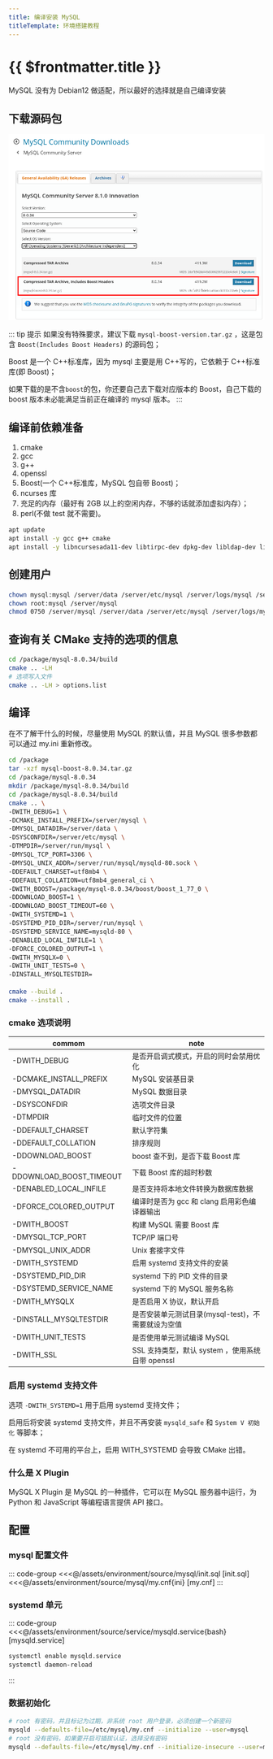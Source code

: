 ```yaml
---
title: 编译安装 MySQL
titleTemplate: 环境搭建教程
---
```


# {{ $frontmatter.title }}

MySQL 没有为 Debian12 做适配，所以最好的选择就是自己编译安装

## 下载源码包

![Mysql 源码包](/assets/environment/images/01.png)

::: tip 提示
如果没有特殊要求，建议下载 `mysql-boost-version.tar.gz` ，这是包含 `Boost(Includes Boost Headers)` 的源码包；

Boost 是一个 C++标准库，因为 mysql 主要是用 C++写的，它依赖于 C++标准库(即 Boost)；

如果下载的是不含`boost`的包，你还要自己去下载对应版本的 Boost，自己下载的 boost 版本未必能满足当前正在编译的 mysql 版本。
:::

## 编译前依赖准备

1. cmake
2. gcc
3. g++
4. openssl
5. Boost(一个 C++标准库，MySQL 包自带 Boost)；
6. ncurses 库
7. 充足的内存（最好有 2GB 以上的空闲内存，不够的话就添加虚拟内存）；
8. perl(不做 test 就不需要)。

```bash
apt update
apt install -y gcc g++ cmake
apt install -y libncursesada11-dev libtirpc-dev dpkg-dev libldap-dev libsasl2-dev libbison-dev libudev-dev
```

## 创建用户

```bash
chown mysql:mysql /server/data /server/etc/mysql /server/logs/mysql /server/run/mysql
chown root:mysql /server/mysql
chmod 0750 /server/mysql /server/data /server/etc/mysql /server/logs/mysql /server/run/mysql
```

## 查询有关 CMake 支持的选项的信息

```bash
cd /package/mysql-8.0.34/build
cmake .. -LH
# 选项写入文件
cmake .. -LH > options.list
```

## 编译

在不了解干什么的时候，尽量使用 MySQL 的默认值，并且 MySQL 很多参数都可以通过 my.ini 重新修改。

```bash
cd /package
tar -xzf mysql-boost-8.0.34.tar.gz
cd /package/mysql-8.0.34
mkdir /package/mysql-8.0.34/build
cd /package/mysql-8.0.34/build
cmake .. \
-DWITH_DEBUG=1 \
-DCMAKE_INSTALL_PREFIX=/server/mysql \
-DMYSQL_DATADIR=/server/data \
-DSYSCONFDIR=/server/etc/mysql \
-DTMPDIR=/server/run/mysql \
-DMYSQL_TCP_PORT=3306 \
-DMYSQL_UNIX_ADDR=/server/run/mysql/mysqld-80.sock \
-DDEFAULT_CHARSET=utf8mb4 \
-DDEFAULT_COLLATION=utf8mb4_general_ci \
-DWITH_BOOST=/package/mysql-8.0.34/boost/boost_1_77_0 \
-DDOWNLOAD_BOOST=1 \
-DDOWNLOAD_BOOST_TIMEOUT=60 \
-DWITH_SYSTEMD=1 \
-DSYSTEMD_PID_DIR=/server/run/mysql \
-DSYSTEMD_SERVICE_NAME=mysqld-80 \
-DENABLED_LOCAL_INFILE=1 \
-DFORCE_COLORED_OUTPUT=1 \
-DWITH_MYSQLX=0 \
-DWITH_UNIT_TESTS=0 \
-DINSTALL_MYSQLTESTDIR=

cmake --build .
cmake --install .
```

### cmake 选项说明

| commom                   | note                                               |
| ------------------------ | -------------------------------------------------- |
| -DWITH_DEBUG             | 是否开启调式模式，开启的同时会禁用优化             |
| -DCMAKE_INSTALL_PREFIX   | MySQL 安装基目录                                   |
| -DMYSQL_DATADIR          | MySQL 数据目录                                     |
| -DSYSCONFDIR             | 选项文件目录                                       |
| -DTMPDIR                 | 临时文件的位置                                     |
| -DDEFAULT_CHARSET        | 默认字符集                                         |
| -DDEFAULT_COLLATION      | 排序规则                                           |
| -DDOWNLOAD_BOOST         | boost 查不到，是否下载 Boost 库                    |
| -DDOWNLOAD_BOOST_TIMEOUT | 下载 Boost 库的超时秒数                            |
| -DENABLED_LOCAL_INFILE   | 是否支持将本地文件转换为数据库数据                 |
| -DFORCE_COLORED_OUTPUT   | 编译时是否为 gcc 和 clang 启用彩色编译器输出       |
| -DWITH_BOOST             | 构建 MySQL 需要 Boost 库                           |
| -DMYSQL_TCP_PORT         | TCP/IP 端口号                                      |
| -DMYSQL_UNIX_ADDR        | Unix 套接字文件                                    |
| -DWITH_SYSTEMD           | 启用 systemd 支持文件的安装                        |
| -DSYSTEMD_PID_DIR        | systemd 下的 PID 文件的目录                        |
| -DSYSTEMD_SERVICE_NAME   | systemd 下的 MySQL 服务名称                        |
| -DWITH_MYSQLX            | 是否启用 X 协议，默认开启                          |
| -DINSTALL_MYSQLTESTDIR   | 是否安装单元测试目录(mysql-test)，不需要就设为空值 |
| -DWITH_UNIT_TESTS        | 是否使用单元测试编译 MySQL                         |
| -DWITH_SSL               | SSL 支持类型，默认 system ，使用系统自带 openssl   |

### 启用 systemd 支持文件

选项 `-DWITH_SYSTEMD=1` 用于启用 systemd 支持文件；

启用后将安装 systemd 支持文件，并且不再安装 `mysqld_safe` 和 `System V 初始化` 等脚本；

在 systemd 不可用的平台上，启用 WITH_SYSTEMD 会导致 CMake 出错。

### 什么是 X Plugin

MySQL X Plugin 是 MySQL 的一种插件，它可以在 MySQL 服务器中运行，为 Python 和 JavaScript 等编程语言提供 API 接口。

## 配置

### mysql 配置文件

::: code-group
<<<@/assets/environment/source/mysql/init.sql [init.sql]
<<<@/assets/environment/source/mysql/my.cnf{ini} [my.cnf]
:::

### systemd 单元

::: code-group
<<<@/assets/environment/source/service/mysqld.service{bash} [mysqld.service]

```bash [mysqld]
systemctl enable mysqld.service
systemctl daemon-reload
```

:::

### 数据初始化

```bash
# root 有密码，并且标记为过期，非系统 root 用户登录，必须创建一个新密码
mysqld --defaults-file=/etc/mysql/my.cnf --initialize --user=mysql
# root 没有密码，如果要开启可插拔认证，选择没有密码
mysqld --defaults-file=/etc/mysql/my.cnf --initialize-insecure --user=mysql
```
